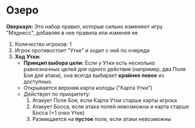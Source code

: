 # Озеро

**Оверхаул:** Это набор правил, которые сильно изменяют игру "Мэднесс", добавляя в нее правила или изменяя ее

1.  Количество игроков: 1
2.  Игрок противостоит "Утке" и ходит с ней по очереди
3.  **Ход Утки:**
    *   **Принцип выбора цели:** Если у Утки есть несколько равнозначных целей для одного действия (например, два Поля Боя для атаки), она всегда выбирает **крайнее левое** из доступных.
    *   Открывается верхняя карта колоды ("Карта Утки")
    *   Действует по приоритету:
        1.  Атакует Поле Боя, если Карта Утки старше карты игрока
        2.  Атакует Босса, если атака полей невозможна и карта старше Босса (+1 очко Утке)
        3.  Размещается на **пустое** поле, если атаки невозможны